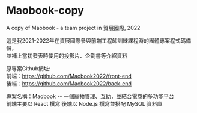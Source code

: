 # Maobook-copy
A copy of Maobook - a team project in 資展國際, 2022<br>

這是我2021-2022年在資展國際參與前端工程師訓練課程時的團體專案程式碼備份，<br>
並補上當初發表時使用的投影片、企劃書等介紹資料

原專案Github網址: <br>
前端：https://github.com/Maobook2022/front-end <br>
後端：https://github.com/Maobook2022/back-end <br>

專案名稱：Maobook -- 一個寵物管理、互助，並結合電商的多功能平台<br>
前端主要以 React 撰寫 後端以 Node.js 撰寫並搭配 MySQL 資料庫
